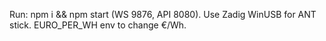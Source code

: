 Run: npm i && npm start (WS 9876, API 8080). Use Zadig WinUSB for ANT stick.
EURO_PER_WH env to change €/Wh.
